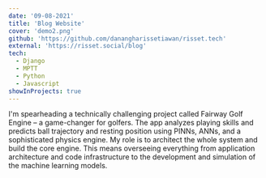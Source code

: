 ```yaml
---
date: '09-08-2021'
title: 'Blog Website'
cover: 'demo2.png'
github: 'https://github.com/danangharissetiawan/risset.tech'
external: 'https://risset.social/blog'
tech:
  - Django
  - MPTT
  - Python
  - Javascript
showInProjects: true
---
```


I'm spearheading a technically challenging project called Fairway Golf Engine – a game-changer for golfers. The app analyzes playing skills and predicts ball trajectory and resting position using PINNs, ANNs, and a sophisticated physics engine. My role is to architect the whole system and build the core engine. This means overseeing everything from application architecture and code infrastructure to the development and simulation of the machine learning models.
